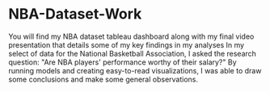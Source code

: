 # NBA-Dataset-Work
You will find my NBA dataset tableau dashboard along with my final video presentation that details some of my key findings in my analyses
In my select of data for the National Basketball Association, I asked the research question: "Are NBA players' performance worthy of their salary?" By running models and creating easy-to-read visualizations, I was able to draw some conclusions and make some general observations.
